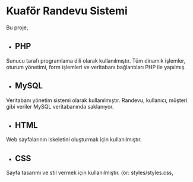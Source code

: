 # Kuaför Randevu Sistemi

Bu proje, 
-	## PHP
  Sunucu tarafı programlama dili olarak kullanılmıştır. Tüm dinamik işlemler, oturum yönetimi, form işlemleri ve veritabanı bağlantıları PHP ile yapılmış.
-	## MySQL
Veritabanı yönetim sistemi olarak kullanılmıştır. Randevu, kullanıcı, müşteri gibi veriler MySQL veritabanında saklanıyor.
-	## HTML
Web sayfalarının iskeletini oluşturmak için kullanılmıştır.
-	## CSS
Sayfa tasarımı ve stil vermek için kullanılmıştır. (ör: styles/styles.css, <style> blokları)
-	## JavaScript
Sayfa üzerinde dinamik işlemler ve etkileşimler için kullanılmıştır. (ör: sidebar açma/kapama işlemleri)
- ## Bootstrap
  (veya Bootstrap ikonları)
Arayüzde ikonlar ve bazı stil bileşenleri için kullanılmış olabilir (ör: bi bi-clock-history gibi class’lar). kullanılarak geliştirilmiş bir kuaför randevu sistemi örneğidir. Sistem, kullanıcıların giriş yapıp/kaydolup randevu almasına, randevuları görüntülemesine ve yönetmesine olanak sağlar.

## Özellikler

## Kullanıcılar için
•	Randevu geçmişi görüntüleme:
Kullanıcılar, geçmişteki randevularını ve durumlarını görebilir.
•	Randevu hatırlatma bildirimi:
Randevu zamanı yaklaşınca e-posta veya SMS ile otomatik hatırlatma gönderilebilir.
•	Profil düzenleme:
Kullanıcılar ad, telefon, şifre gibi bilgilerini güncelleyebilir.
•	Şifre sıfırlama:
Şifresini unutan kullanıcılar için e-posta ile şifre sıfırlama özelliği.
•	Randevu tekrar etme:
Kullanıcılar daha önceki bir randevuyu tek tıkla tekrar oluşturabilir.
## Personel/Yönetici için
•	Randevu onay/reddetme:
Personel, gelen randevu taleplerini onaylayabilir veya reddedebilir.
•	Çalışma saatleri ve tatil günleri yönetimi:
Personel, sistemden çalışma saatlerini ve tatil günlerini ayarlayabilir.
•	Müşteri listesi ve geçmişi:
Personel, tüm müşterilerin geçmiş randevularını görebilir.
•	Raporlama:
Günlük/haftalık/aylık randevu sayısı, iptal edilen randevular gibi istatistikler.
## Genel
•	Çoklu dil desteği:
Kullanıcı arayüzü farklı dillerde kullanılabilir.
•	Mobil uyumlu arayüz:
Responsive tasarım ile mobil cihazlarda da rahat kullanım.
•	Yorum ve değerlendirme:
Kullanıcılar aldıkları hizmeti puanlayıp yorum bırakabilir.
•	Bildirim paneli:
Kullanıcı ve personel için sistem içi bildirimler (ör: yeni randevu talebi, iptal edilen randevu).

## Gereksinimler

- XAMPP [önerilen] veya herhangi bir web geliştirme bileşenlerini bir araya getiren benzer bir platform.

## Kurulum

1. Bu depoyu XAMPP dosyalarının içindeki ***htdocs*** dizinine giderek klonlayın: <br> `git clone git@github.com:bilalyarmaci/kuafor-randevu-sistemi.git`
2. XAMPP platformundan *Apache Web Server* ve *MySQL Database*'i çalıştırın.
3. *sqlDatabase.sql* dosyasındaki MySQL sorgusunu kopyalayın.
4. Tarayıcınızda `localhost/phpmyadmin` adresine gidin.
5. Üst menüdeki `📃SQL` kısmına kopyaladığınız MySQL sorgusunu yapıştırın ve kodu çalıştırın.

## Kullanım

1. Çalışır halde değilse XAMPP platformundan *Apache Web Server* ve *MySQL Database*'i çalıştırın.
2. Tarayıcınızda `localhost/randevu-sistemi/` adresine gidin.
3. Kayıtlı bir kullanıcı olarak giriş yapın veya yeni bir hesap oluşturun.
4. Randevu oluşturmak için uygun bir tarih ve saat seçin ve randevu alın.
5. Kuaför salonu personeli (admin), giriş yaptıktan sonra randevu taleplerini görüntüleyebilir ve güncelleme/iptal etme seçeneklerini kullanabilir.
6. Kullanıcılar, randevularını görüntüleyebilir ve gerektiğinde güncelleme/iptal işlemlerini gerçekleştirebilir.

## İletişim

Eğer herhangi bir sorunuz, öneriniz veya geri bildiriminiz varsa, lütfen iletişime geçmekten çekinmeyin. İletişim bilgilerini aşağıda bulabilirsiniz:

-   LinkedIn: [http://www.linkedin.com/in/yusuf-burkuk-390b4027a]
-   E-posta: [yusufbrkk12@gmail.com]
